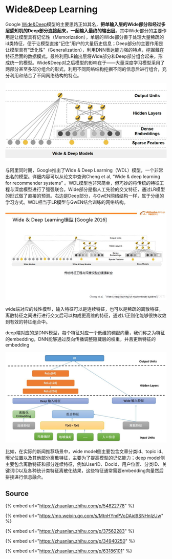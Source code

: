 # Wide&Deep Learning

Google [Wide&Deep](https://github.com/wzhe06/Reco-papers/blob/master/Deep%20Learning%20Recommender%20System/%5BWide%26Deep%5D%20Wide%20%26%20Deep%20Learning%20for%20Recommender%20Systems%20%28Google%202016%29.pdf)模型的主要思路正如其名，**把单输入层的Wide部分和经过多层感知机的Deep部分连接起来，一起输入最终的输出层**。其中Wide部分的主要作用是让模型具有记忆性（Memorization），单层的Wide部分善于处理大量稀疏的id类特征，便于让模型直接“记住”用户的大量历史信息；Deep部分的主要作用是让模型具有“泛化性”（Generalization），利用DNN表达能力强的特点，挖掘藏在特征后面的数据模式。最终利用LR输出层将Wide部分和Deep部分组合起来，形成统一的模型。Wide&Deep对之后模型的影响在于——大量深度学习模型采用了两部分甚至多部分组合的形式，利用不同网络结构挖掘不同的信息后进行组合，充分利用和结合了不同网络结构的特点。

![](../../../../../.gitbook/assets/v2-894fb56966e758edf0eacf24f2869199_hd.jpg)

与阿里同时期，Google推出了Wide & Deep Learning（WDL）模型，一个非常出名的模型。详细内容可以从论文中查询Cheng et al, “Wide & deep learning for recommender systems” 。WDL模型也非常简单，但巧妙的将传统的特征工程与深度模型进行了强强联合。Wide部分是指人工先验的交叉特征，通过LR模型的形式做了直接的预测。右边是Deep部分，与GwEN网络结构一样，属于分组的学习方式。WDL相当于LR模型与GwEN结合训练的网络结构。

![](../../../../../.gitbook/assets/v2-02a9c1175b29356250a23c4c84fe2d5d_hd.jpg)

wide端对应的线性模型，输入特征可以是连续特征，也可以是稀疏的离散特征，离散特征之间进行进行交叉后可以构成更高维的特征，通过L1正则化能够很快收敛到有效的特征组合中。

deep端对应的是DNN模型，每个特征对应一个低维的稠密向量，我们称之为特征的embedding，DNN能够通过反向传播调整隐藏层的权重，并且更新特征的embedding

![](../../../../../.gitbook/assets/wide-and-deep.jpg)

比如，在实际的新闻推荐场景中，wide model侧主要包含文章分类id、topic id、曝光位置以及其他部分离散特征，主要为了提高模型的记忆能力；deep model侧主要包含离散特征和部分连续特征，例如UserID、DocId、用户位置、分类ID、关键词ID以及各种统计类特征离散化结果，这些特征通常需要embedding向量然后拼接进行信息融合。

## Source

{% embed url="https://zhuanlan.zhihu.com/p/54822778" %}

{% embed url="https://mp.weixin.qq.com/s/MtnHYmPVoDAid9SNHnlzUw" %}

{% embed url="https://zhuanlan.zhihu.com/p/37562283" %}

{% embed url="https://zhuanlan.zhihu.com/p/34940250" %}

{% embed url="https://zhuanlan.zhihu.com/p/63186101" %}



